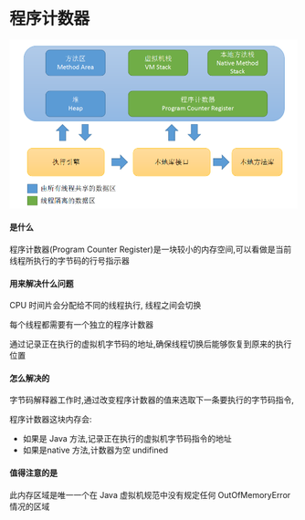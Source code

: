 # 程序计数器

![img](assets/1671546-20190427141310333-343604547.png)

#### 是什么

程序计数器(Program Counter Register)是一块较小的内存空间,可以看做是当前线程所执行的字节码的行号指示器

#### 用来解决什么问题

CPU 时间片会分配给不同的线程执行, 线程之间会切换

每个线程都需要有一个独立的程序计数器

通过记录正在执行的虚拟机字节码的地址,确保线程切换后能够恢复到原来的执行位置

#### 怎么解决的

字节码解释器工作时,通过改变程序计数器的值来选取下一条要执行的字节码指令,

程序计数器这块内存会:

- 如果是 Java 方法,记录正在执行的虚拟机字节码指令的地址
- 如果是native 方法,计数器为空 undifined

#### 值得注意的是

此内存区域是唯一一个在 Java 虚拟机规范中没有规定任何 OutOfMemoryError 情况的区域

#### 